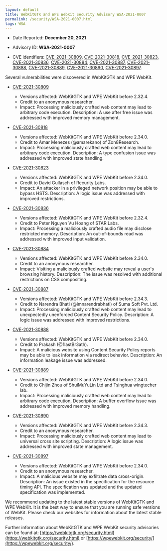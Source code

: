 ```yaml
---
layout: default
title: WebKitGTK and WPE WebKit Security Advisory WSA-2021-0007
permalink: /security/WSA-2021-0007.html
tags: WSA
---
```


* Date Reported: **December 20, 2021**

* Advisory ID: **WSA-2021-0007**

* CVE identifiers: [CVE-2021-30809](#CVE-2021-30809), [CVE-2021-30818](#CVE-2021-30818),
  [CVE-2021-30823](#CVE-2021-30823), [CVE-2021-30836](#CVE-2021-30836),
  [CVE-2021-30884](#CVE-2021-30884), [CVE-2021-30887](#CVE-2021-30887),
  [CVE-2021-30888](#CVE-2021-30888), [CVE-2021-30889](#CVE-2021-30889),
  [CVE-2021-30890](#CVE-2021-30890), [CVE-2021-30897](#CVE-2021-30897).


Several vulnerabilities were discovered in WebKitGTK and WPE WebKit.

* <a name="CVE-2021-30809" href="https://cve.mitre.org/cgi-bin/cvename.cgi?name=CVE-2021-30809">CVE-2021-30809</a>
  * Versions affected: WebKitGTK and WPE WebKit before 2.32.4.
  * Credit to an anonymous researcher.
  * Impact: Processing maliciously crafted web content may lead to
    arbitrary code execution. Description: A use after free issue was
    addressed with improved memory management.

* <a name="CVE-2021-30818" href="https://cve.mitre.org/cgi-bin/cvename.cgi?name=CVE-2021-30818">CVE-2021-30818</a>
  * Versions affected: WebKitGTK and WPE WebKit before 2.34.0.
  * Credit to Amar Menezes (@amarekano) of Zon8Research.
  * Impact: Processing maliciously crafted web content may lead to
    arbitrary code execution. Description: A type confusion issue was
    addressed with improved state handling.

* <a name="CVE-2021-30823" href="https://cve.mitre.org/cgi-bin/cvename.cgi?name=CVE-2021-30823">CVE-2021-30823</a>
  * Versions affected: WebKitGTK and WPE WebKit before 2.34.0.
  * Credit to David Gullasch of Recurity Labs.
  * Impact: An attacker in a privileged network position may be able to
    bypass HSTS. Description: A logic issue was addressed with improved
    restrictions.

* <a name="CVE-2021-30836" href="https://cve.mitre.org/cgi-bin/cvename.cgi?name=CVE-2021-30836">CVE-2021-30836</a>
  * Versions affected: WebKitGTK and WPE WebKit before 2.32.4.
  * Credit to Peter Nguyen Vu Hoang of STAR Labs.
  * Impact: Processing a maliciously crafted audio file may disclose
    restricted memory. Description: An out-of-bounds read was addressed
    with improved input validation.

* <a name="CVE-2021-30884" href="https://cve.mitre.org/cgi-bin/cvename.cgi?name=CVE-2021-30884">CVE-2021-30884</a>
  * Versions affected: WebKitGTK and WPE WebKit before 2.34.0.
  * Credit to an anonymous researcher.
  * Impact: Visiting a maliciously crafted website may reveal a user's
    browsing history. Description: The issue was resolved with
    additional restrictions on CSS compositing.

* <a name="CVE-2021-30887" href="https://cve.mitre.org/cgi-bin/cvename.cgi?name=CVE-2021-30887">CVE-2021-30887</a>
  * Versions affected: WebKitGTK and WPE WebKit before 2.34.3.
  * Credit to Narendra Bhati (@imnarendrabhati) of Suma Soft Pvt. Ltd.
  * Impact: Processing maliciously crafted web content may lead to
    unexpectedly unenforced Content Security Policy. Description: A
    logic issue was addressed with improved restrictions.

* <a name="CVE-2021-30888" href="https://cve.mitre.org/cgi-bin/cvename.cgi?name=CVE-2021-30888">CVE-2021-30888</a>
  * Versions affected: WebKitGTK and WPE WebKit before 2.34.0.
  * Credit to Prakash (@1lastBr3ath).
  * Impact: A malicious website using Content Security Policy reports
    may be able to leak information via redirect behavior. Description:
    An information leakage issue was addressed.

* <a name="CVE-2021-30889" href="https://cve.mitre.org/cgi-bin/cvename.cgi?name=CVE-2021-30889">CVE-2021-30889</a>
  * Versions affected: WebKitGTK and WPE WebKit before 2.34.0.
  * Credit to Chijin Zhou of ShuiMuYuLin Ltd and Tsinghua wingtecher
    lab.
  * Impact: Processing maliciously crafted web content may lead to
    arbitrary code execution, Description: A buffer overflow issue was
    addressed with improved memory handling.

* <a name="CVE-2021-30890" href="https://cve.mitre.org/cgi-bin/cvename.cgi?name=CVE-2021-30890">CVE-2021-30890</a>
  * Versions affected: WebKitGTK and WPE WebKit before 2.34.3.
  * Credit to an anonymous researcher.
  * Impact: Processing maliciously crafted web content may lead to
    universal cross site scripting. Description: A logic issue was
    addressed with improved state management.

* <a name="CVE-2021-30897" href="https://cve.mitre.org/cgi-bin/cvename.cgi?name=CVE-2021-30897">CVE-2021-30897</a>
  * Versions affected: WebKitGTK and WPE WebKit before 2.34.0.
  * Credit to an anonymous researcher.
  * Impact: A malicious website may exfiltrate data cross-origin.
    Description: An issue existed in the specification for the resource
    timing API. The specification was updated and the updated
    specification was implemented.


We recommend updating to the latest stable versions of WebKitGTK and WPE
WebKit. It is the best way to ensure that you are running safe versions
of WebKit. Please check our websites for information about the latest
stable releases.

Further information about WebKitGTK and WPE WebKit security advisories can be found at:
[https://webkitgtk.org/security.html](https://webkitgtk.org/security.html) or [https://wpewebkit.org/security/](https://wpewebkit.org/security/).

